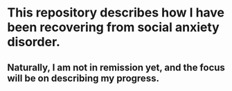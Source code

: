 # This repository describes how I have been recovering from social anxiety disorder.

## Naturally, I am not in remission yet, and the focus will be on describing my progress.